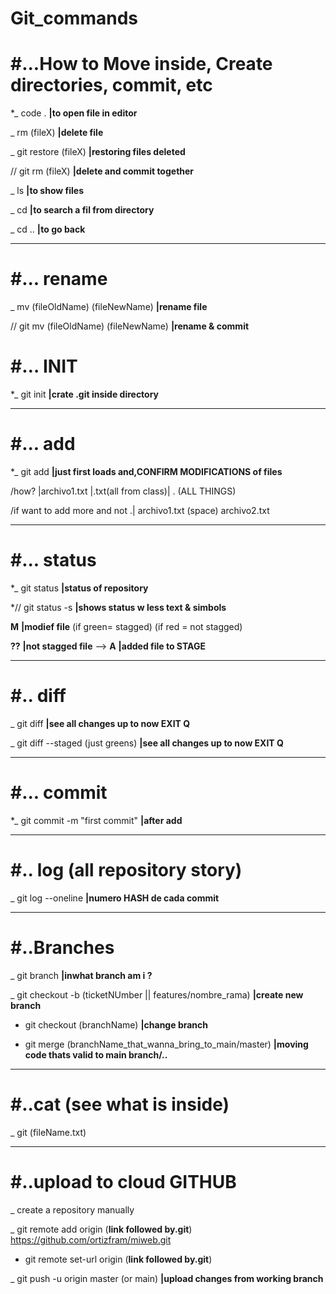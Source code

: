 # Git_commands

# #...How to Move inside, Create directories, commit, etc

*_  code .            **|to open file in editor**

_  rm (fileX)  **|delete file**

_ git restore (fileX)  **|restoring files deleted**

// git rm (fileX)  **|delete and commit together**

_  ls                **|to show files**

_  cd                **|to search a fil from directory**

_  cd ..             **|to go back**

-----------------------------------
# #... rename

_ mv (fileOldName) (fileNewName)  **|rename file**

// git mv (fileOldName) (fileNewName) **|rename & commit**


# #… INIT


*_  git init          **|crate .git inside directory**

---------------------------
# #... add

*_  git add      **|just first loads and,CONFIRM MODIFICATIONS of files**     

/how?  |archivo1.txt |.txt(all from class)| . (ALL THINGS)

 /if want to add more and not .| archivo1.txt (space) archivo2.txt
 
 -------------------------------
 # #... status
                  
*_  git status        **|status of repository**

*// git status -s  **|shows status w less text & simbols**

**M** **|modief file**  (if green= stagged) (if red = not stagged)

**??** **|not stagged file** -->  **A** **|added file to STAGE**  

-----------------------------
# #.. diff

_  git diff  **|see all changes up to now EXIT Q**

_  git diff --staged (just greens)  **|see all changes up to now EXIT Q**

----------------------------
# #... commit

*_  git commit -m "first commit"  **|after add**

-----------------------------
# #.. log (all repository story)

_  git log --oneline  **|numero HASH de cada commit**

------------------------
# #..Branches

_  git branch **|inwhat branch am i ?**

_  git checkout -b (ticketNUmber || features/nombre_rama) **|create new branch**

- git checkout (branchName)  **|change branch**

- git merge (branchName_that_wanna_bring_to_main/master) **|moving code thats valid to main branch/..**

-------------------------
# #..cat (see what is inside)

_  git (fileName.txt)

----------------------------
# #..upload to cloud GITHUB

_  create a repository manually

_  git remote add origin (**link followed by.git**) https://github.com/ortizfram/miweb.git

-  git remote set-url origin (**link followed by.git**)

_  git push -u origin master (or main) **|upload changes from working branch**



